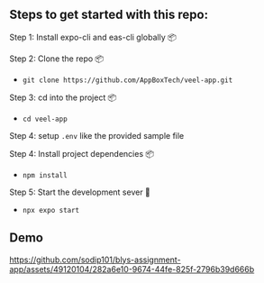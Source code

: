 ## Steps to get started with this repo:

Step 1: Install expo-cli and eas-cli globally 📦

Step 2: Clone the repo 📦

- `git clone https://github.com/AppBoxTech/veel-app.git`

Step 3: cd into the project 📦

- `cd veel-app`

Step 4: setup `.env` like the provided sample file

Step 4: Install project dependencies 📦

- `npm install`

Step 5: Start the development sever 🚀

- `npx expo start`

## Demo
https://github.com/sodip101/blys-assignment-app/assets/49120104/282a6e10-9674-44fe-825f-2796b39d666b

